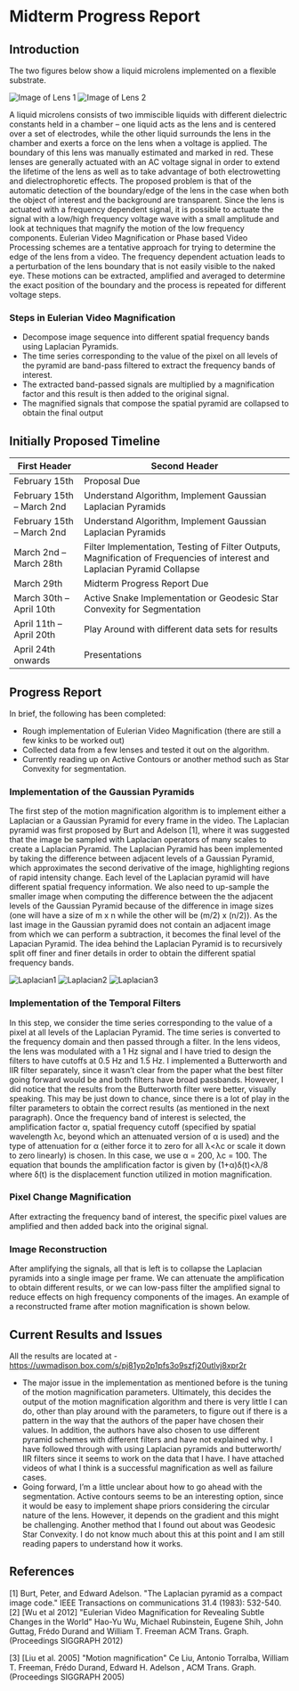 # Midterm Progress Report

## Introduction
The two figures below show a liquid microlens implemented on a flexible substrate.

![Image of Lens 1](https://github.com/jayerfernandes/CS766/blob/master/prop_1.png?raw=true)
![Image of Lens 2](https://github.com/jayerfernandes/CS766/blob/master/prop_2.png?raw=true)

A liquid microlens consists of two immiscible liquids with different dielectric constants held in a chamber – one liquid acts as the lens and is centered over a set of electrodes, while the other liquid surrounds the lens in the chamber and exerts a force on the lens when a voltage is applied. The boundary of this lens was manually estimated and marked in red. These lenses are generally actuated with an AC voltage signal in order to extend the lifetime of the lens as well as to take advantage of both electrowetting and dielectrophoretic effects.
The proposed problem is that of the automatic detection of the boundary/edge of the lens in the case when both the object of interest and the background are transparent.
Since the lens is actuated with a frequency dependent signal, it is possible to actuate the signal with a low/high frequency voltage wave with a small amplitude and look at techniques that magnify the motion of the low frequency components. Eulerian Video Magnification or Phase based Video Processing schemes are a tentative approach for trying to determine the edge of the lens from a video. The frequency dependent actuation leads to a perturbation of the lens boundary that is not easily visible to the naked eye. These motions can be extracted, amplified and averaged to determine the exact position of the boundary and the process is repeated for different voltage steps.

### Steps in Eulerian Video Magnification

*	Decompose image sequence into different spatial frequency bands using Laplacian Pyramids.
*	The time series corresponding to the value of the pixel on all levels of the pyramid are band-pass filtered to extract the frequency bands of interest.
*	The extracted band-passed signals are multiplied by a magnification factor and this result is then added to the original signal.
*	The magnified signals that compose the spatial pyramid are collapsed to obtain the final output


## Initially Proposed Timeline

First Header | Second Header
------------ | -------------
February 15th | Proposal Due
February 15th – March 2nd | Understand Algorithm, Implement Gaussian Laplacian Pyramids
February 15th – March 2nd | Understand Algorithm, Implement Gaussian Laplacian Pyramids
March 2nd – March 28th | Filter Implementation, Testing of Filter Outputs, Magnification of Frequencies of interest and Laplacian Pyramid Collapse
March 29th | Midterm Progress Report Due
March 30th – April 10th | Active Snake Implementation or Geodesic Star Convexity for Segmentation
April 11th – April 20th | Play Around with different data sets for results
April 24th onwards | Presentations


## Progress Report

In brief, the following has been completed:
*	Rough implementation of Eulerian Video Magnification (there are still a few kinks to be worked out)
*	Collected data from a few lenses and tested it out on the algorithm.
*	Currently reading up on Active Contours or another method such as Star Convexity for segmentation.


### Implementation of the Gaussian Pyramids

The first step of the motion magnification algorithm is to implement either a Laplacian or a Gaussian Pyramid for every frame in the video. The Laplacian pyramid was first proposed by Burt and Adelson [1], where it was suggested that the image be sampled with Laplacian operators of many scales to create a Laplacian Pyramid.
The Laplacian Pyramid has been implemented by taking the difference between adjacent levels of a Gaussian Pyramid, which approximates the second derivative of the image, highlighting regions of rapid intensity change. 
Each level of the Laplacian pyramid will have different spatial frequency information. We also need to up-sample the smaller image when computing the difference between the the adjacent levels of the Gaussian Pyramid because of the difference in image sizes (one will have a size of m x n while the other will be (m/2) x (n/2)). As the last image in the Gaussian pyramid does not contain an adjacent image from which we can perform a subtraction, it becomes the final level of the Lapacian Pyramid.
The idea behind the Laplacian Pyramid is to recursively split off finer and finer details in order to obtain the different spatial frequency bands.

![Laplacian1](https://github.com/jayerfernandes/CS766/blob/master/laplacian1.jpg)
![Laplacian2](https://github.com/jayerfernandes/CS766/blob/master/laplacian2.jpg)
![Laplacian3](https://github.com/jayerfernandes/CS766/blob/master/laplacian3.jpg)


### Implementation of the Temporal Filters
In this step, we consider the time series corresponding to the value of a pixel at all levels of the Laplacian Pyramid. The time series is converted to the frequency domain and then passed through a filter. In the lens videos, the lens was modulated with a 1 Hz signal and I have tried to design the filters to have cutoffs at 0.5 Hz and 1.5 Hz. 
I implemented a Butterworth and IIR filter separately, since it wasn’t clear from the paper what the best filter going forward would be and both filters have broad passbands. However, I did notice that the results from the Butterworth filter were better, visually speaking. This may be just down to chance, since there is a lot of play in the filter parameters to obtain the correct results (as mentioned in the next paragraph).
Once the frequency band of interest is selected, the amplification factor α, spatial frequency cutoff (specified by spatial wavelength λc, beyond which an attenuated version of α is used) and the type of attenuation for α (either force it to zero for all λ<λc or scale it down to zero linearly) is chosen. In this case, we use α = 200, λc = 100. The equation that bounds the amplification factor is given by
(1+α)δ(t)<λ/8
where δ(t) is the displacement function utilized in motion magnification.


### Pixel Change Magnification
After extracting the frequency band of interest, the specific pixel values are amplified and then added back into the original signal.


### Image Reconstruction
After amplifying the signals, all that is left is to collapse the Laplacian pyramids into a single image per frame. We can attenuate the amplification to obtain different results, or we can low-pass filter the amplified signal to reduce effects on high frequency components of the images. An example of a reconstructed frame after motion magnification is shown below.


## Current Results and Issues
All the results are located at - https://uwmadison.box.com/s/pj81yp2p1pfs3o9szfj20utlvj8xpr2r

*	The major issue in the implementation as mentioned before is the tuning of the motion magnification parameters. Ultimately, this decides the output of the motion magnification algorithm and there is very little I can do, other than play around with the parameters, to figure out if there is a pattern in the way that the authors of the paper have chosen their values. In addition, the authors have also chosen to use different pyramid schemes with different filters and have not explained why. I have followed through with using Laplacian pyramids and butterworth/ IIR filters since it seems to work on the data that I have. I have attached videos of what I think is a successful magnification as well as failure cases.
*	Going forward, I’m a little unclear about how to go ahead with the segmentation. Active contours seems to be an interesting option, since it would be easy to implement shape priors considering the circular nature of the lens. However, it depends on the gradient and this might be challenging. Another method that I found out about was Geodesic Star Convexity. I do not know much about this at this point and I am still reading papers to understand how it works.


## References
[1] Burt, Peter, and Edward Adelson. "The Laplacian pyramid as a compact image code." IEEE Transactions on communications 31.4 (1983): 532-540.
[2]  [Wu et al 2012] "Eulerian Video Magnification for Revealing Subtle Changes in the World" 
Hao-Yu Wu, Michael Rubinstein, Eugene Shih, John Guttag, Frédo Durand and William T. Freeman ACM Trans. Graph. (Proceedings SIGGRAPH 2012) 

[3]  [Liu et al. 2005] "Motion magnification" Ce Liu, Antonio Torralba, William T. Freeman, Frédo Durand, Edward H. Adelson , ACM Trans. Graph. (Proceedings SIGGRAPH 2005) 








